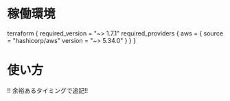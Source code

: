 # 稼働環境
terraform {
  required_version = "~> 1.7.1"
  required_providers {
    aws = {
      source  = "hashicorp/aws"
      version = "~> 5.34.0"
    }
  }
}

# 使い方
!! 余裕あるタイミングで追記!!